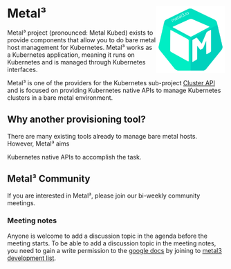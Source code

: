 # Metal³<div style="float: right; position: relative; display: inline;"><img src="images/metal3-color.svg" width="160px" /></div>

Metal³ project (pronounced: Metal Kubed) exists to provide components
that allow you to do bare metal host management for Kubernetes. Metal³
works as a Kubernetes application, meaning it runs on Kubernetes and is
managed through Kubernetes interfaces.

Metal³ is one of the providers for the Kubernetes sub-project [Cluster
API](https://github.com/kubernetes-sigs/cluster-api) and is focused on
providing Kubernetes native APIs to manage Kubernetes clusters in a bare
metal environment.

## Why another provisioning tool?

There are many existing tools already to manage bare metal hosts. However,
Metal³ aims 

Kubernetes native APIs to accomplish the task.

## Metal³ Community

If you are interested in Metal³, please join our bi-weekly community meetings.

### Meeting notes

Anyone is welcome to add a discussion topic in the agenda before the meeting
starts. To be able to add a discussion topic in the meeting notes, you need
to gain a write permission to the [google docs](https://docs.google.com/document/d/1d7jqIgmKHvOdcEmE2v72WDZo9kz7WwhuslDOili25Ls/edit)
by joining to [metal3 development list](https://groups.google.com/g/metal3-dev).